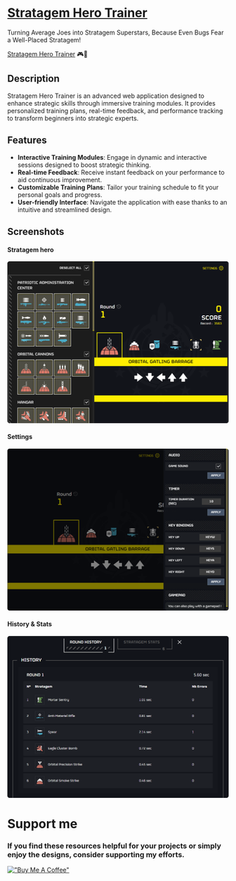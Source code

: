 # [Stratagem Hero Trainer](https://stratagem-hero-trainer.vercel.app/)

Turning Average Joes into Stratagem Superstars, Because Even Bugs Fear a Well-Placed Stratagem!

[Stratagem Hero Trainer](https://stratagem-hero-trainer.vercel.app/) 🎮🤖

## Description

Stratagem Hero Trainer is an advanced web application designed to enhance strategic skills through immersive training modules. It provides personalized training plans, real-time feedback, and performance tracking to transform beginners into strategic experts.

## Features

- **Interactive Training Modules**: Engage in dynamic and interactive sessions designed to boost strategic thinking.
- **Real-time Feedback**: Receive instant feedback on your performance to aid continuous improvement.
- **Customizable Training Plans**: Tailor your training schedule to fit your personal goals and progress.
- **User-friendly Interface**: Navigate the application with ease thanks to an intuitive and streamlined design.


## Screenshots

#### Stratagem hero
![Stratagem hero](public/assets/readme/Stratagem-hero-1_1.webp)

#### Settings
![Stratagem hero 2](public/assets/readme/Stratagem-hero-2.webp)

#### History & Stats
![Stratagem hero 3](public/assets/readme/Stratagem-hero-3_1.webp)

# Support me

### If you find these resources helpful for your projects or simply enjoy the designs, consider supporting my efforts.
[!["Buy Me A Coffee"](https://www.buymeacoffee.com/assets/img/custom_images/yellow_img.png)](https://www.buymeacoffee.com/nvigneux?path=readme)

